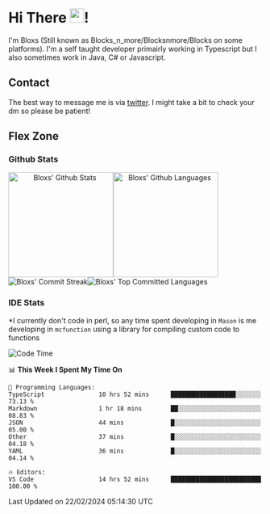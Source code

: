 # Hi There <img src="https://media.giphy.com/media/hvRJCLFzcasrR4ia7z/giphy.gif" width="28">!
I'm Bloxs (Still known as Blocks_n_more/Blocksnmore/Blocks on some platforms). I'm a self taught developer primairly working in Typescript but I also sometimes work in Java, C# or Javascript. 

## Contact
The best way to message me is via [twitter](https://twitter.com/blocksnmore). I might take a bit to check your dm so please be patient!

## Flex Zone
### Github Stats
<div style="display: flex;" align="center">
  <img src="https://readme-stats-gules.vercel.app/api?username=Blocksnmore&bg_color=23272A&show_icons=true&count_private=true&title_color=fff&text_color=fff&icon_color=3d34eb&hide_border=true&border_radius=10" alt="Bloxs' Github Stats" style="height: 13rem" />
 <img src="https://readme-stats-gules.vercel.app/api/top-langs/?username=Blocksnmore&layout=donut&count_private=true&hide_border=true&bg_color=23272A&title_color=fff&text_color=fff&icon_color=3d34eb&border_radius=10" alt="Bloxs' Github Languages" style="height: 13rem;" />
</div>
<div style="display: flex;" align="center">
  <img src="https://streak-stats.demolab.com?user=Blocksnmore&theme=github-dark-blue&hide_border=true" alt="Bloxs' Commit Streak">
  <img src="http://github-profile-summary-cards.vercel.app/api/cards/most-commit-language?username=Blocksnmore&theme=github_dark" alt="Bloxs' Top Committed Languages">
</div>

### IDE Stats
*I currently don't code in perl, so any time spent developing in `Mason` is me developing in `mcfunction` using a library for compiling custom code to functions
<!--START_SECTION:waka-->
![Code Time](http://img.shields.io/badge/Code%20Time-748%20hrs%2051%20mins-blue)

📊 **This Week I Spent My Time On** 

```text
💬 Programming Languages: 
TypeScript               10 hrs 52 mins      ██████████████████░░░░░░░   73.13 % 
Markdown                 1 hr 18 mins        ██░░░░░░░░░░░░░░░░░░░░░░░   08.83 % 
JSON                     44 mins             █░░░░░░░░░░░░░░░░░░░░░░░░   05.00 % 
Other                    37 mins             █░░░░░░░░░░░░░░░░░░░░░░░░   04.18 % 
YAML                     36 mins             █░░░░░░░░░░░░░░░░░░░░░░░░   04.14 % 

🔥 Editors: 
VS Code                  14 hrs 52 mins      █████████████████████████   100.00 % 
```


 Last Updated on 22/02/2024 05:14:30 UTC
<!--END_SECTION:waka-->
